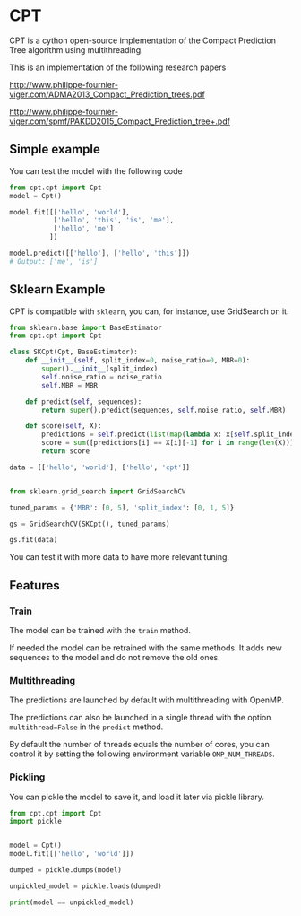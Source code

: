 # CPT

CPT is a cython open-source implementation of the Compact Prediction Tree algorithm using multithreading.

This is an implementation of the following research papers

http://www.philippe-fournier-viger.com/ADMA2013_Compact_Prediction_trees.pdf

http://www.philippe-fournier-viger.com/spmf/PAKDD2015_Compact_Prediction_tree+.pdf

## Simple example

You can test the model with the following code

```python
from cpt.cpt import Cpt
model = Cpt()

model.fit([['hello', 'world'],
           ['hello', 'this', 'is', 'me'],
           ['hello', 'me']
          ])

model.predict([['hello'], ['hello', 'this']])
# Output: ['me', 'is']
```

## Sklearn Example

CPT is compatible with `sklearn`, you can, for instance, use GridSearch on it.
```python
from sklearn.base import BaseEstimator
from cpt.cpt import Cpt

class SKCpt(Cpt, BaseEstimator):
    def __init__(self, split_index=0, noise_ratio=0, MBR=0):
        super().__init__(split_index)
        self.noise_ratio = noise_ratio
        self.MBR = MBR

    def predict(self, sequences):
        return super().predict(sequences, self.noise_ratio, self.MBR)

    def score(self, X):
        predictions = self.predict(list(map(lambda x: x[self.split_index:-1], X)))
        score = sum([predictions[i] == X[i][-1] for i in range(len(X))]) / len(X) * 100
        return score

data = [['hello', 'world'], ['hello', 'cpt']]


from sklearn.grid_search import GridSearchCV

tuned_params = {'MBR': [0, 5], 'split_index': [0, 1, 5]}

gs = GridSearchCV(SKCpt(), tuned_params)

gs.fit(data)
```
You can test it with more data to have more relevant tuning.

## Features
### Train

The model can be trained with the `train` method.

If needed the model can be retrained with the same methods. It adds new sequences to the model and do not remove the old ones.

### Multithreading

The predictions are launched by default with multithreading with OpenMP.

The predictions can also be launched in a single thread with the option `multithread=False` in the `predict` method.

By default the number of threads equals the number of cores, you can control it by setting the following environment variable `OMP_NUM_THREADS`.

### Pickling

You can pickle the model to save it, and load it later via pickle library.
```python
from cpt.cpt import Cpt
import pickle


model = Cpt()
model.fit([['hello', 'world']])

dumped = pickle.dumps(model)

unpickled_model = pickle.loads(dumped)

print(model == unpickled_model)
```


